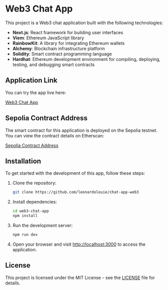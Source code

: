 # Web3 Chat App

This project is a Web3 chat application built with the following technologies:

- **Next.js**: React framework for building user interfaces
- **Viem**: Ethereum JavaScript library
- **RainbowKit**: A library for integrating Ethereum wallets
- **Alchemy**: Blockchain infrastructure platform
- **Solidity**: Smart contract programming language
- **Hardhat**: Ethereum development environment for compiling, deploying, testing, and debugging smart contracts

## Application Link

You can try the app live here:

[Web3 Chat App](https://chat-app-web3-kappa.vercel.app/)

## Sepolia Contract Address

The smart contract for this application is deployed on the Sepolia testnet. You can view the contract details on Etherscan:

[Sepolia Contract Address](https://sepolia.etherscan.io/address/0x83128a2F38AF98D1CE198bE4A3A5De34C4dac94E#code)

## Installation

To get started with the development of this app, follow these steps:

1. Clone the repository:

   ```bash
   git clone https://github.com/leonardolouie/chat-app-web3
   ```

2. Install dependencies:

   ```bash
   cd web3-chat-app
   npm install
   ```

3. Run the development server:

   ```bash
   npm run dev
   ```

4. Open your browser and visit [http://localhost:3000](http://localhost:3000) to access the application.

## License

This project is licensed under the MIT License - see the [LICENSE](LICENSE) file for details.
